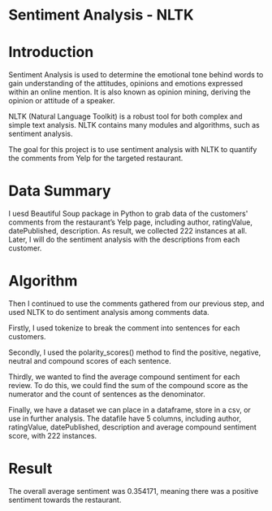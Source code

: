 # Sentiment Analysis - NLTK

# Introduction

Sentiment Analysis is used to determine the emotional tone behind words to gain understanding of the attitudes, opinions and emotions expressed within an online mention. It is also known as opinion mining, deriving the opinion or attitude of a speaker.

NLTK (Natural Language Toolkit) is a robust tool for both complex and simple text analysis. NLTK contains many modules and algorithms, such as sentiment analysis. 

The goal for this project is to use sentiment analysis with NLTK to quantify the comments from Yelp for the targeted restaurant.

# Data Summary

I uesd Beautiful Soup package in Python to grab data of the customers' comments from the restaurant’s Yelp page, including author, ratingValue, datePublished, description. As result, we collected 222 instances at all. Later, I will do the sentiment analysis with the descriptions from each customer.  

# Algorithm

Then I continued to use the comments gathered from our previous step, and used NLTK to do sentiment analysis among comments data.

Firstly, I used tokenize to break the comment into sentences for each customers.

Secondly, I used the polarity_scores() method to find the positive, negative, neutral and compound scores of each sentence. 

Thirdly, we wanted to find the average compound sentiment for each review. To do this, we could find the sum of the compound score as the numerator and the count of sentences as the denominator.

Finally, we have a dataset we can place in a dataframe, store in a csv, or use in further analysis. The datafile have 5 columns, including author, ratingValue, datePublished, description and average compound sentiment score, with 222 instances.

# Result

The overall average sentiment was 0.354171, meaning there was a positive sentiment towards the restaurant.
